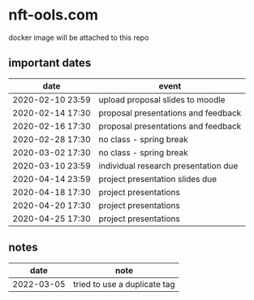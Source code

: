 # nft-ools.com

docker image will be attached to this repo

important dates
---------
date | event
-----|------
2020-02-10 23:59 | upload proposal slides to moodle
2020-02-14 17:30 | proposal presentations and feedback
2020-02-16 17:30 | proposal presentations and feedback
2020-02-28 17:30 | no class - spring break
2020-03-02 17:30 | no class - spring break
2020-03-10 23:59 | individual research presentation due
2020-04-14 23:59 | project presentation slides due
2020-04-18 17:30 | project presentations 
2020-04-20 17:30 | project presentations 
2020-04-25 17:30 | project presentations 

notes
----
date | note
-----|------
2022-03-05 | tried to use a duplicate tag


